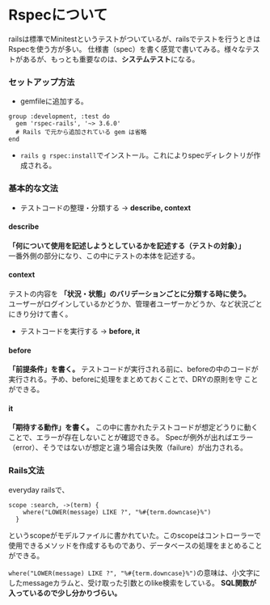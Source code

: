 # Rspecについて
railsは標準でMinitestというテストがついているが、railsでテストを行うときはRspecを使う方が多い。
仕様書（spec）を書く感覚で書いてみる。様々なテストがあるが、もっとも重要なのは、**システムテスト**になる。

### セットアップ方法
- gemfileに追加する。
```
group :development, :test do
  gem 'rspec-rails', '~> 3.6.0'
  # Rails で元から追加されている gem は省略
end
```

- ```rails g rspec:install```でインストール。これによりspecディレクトリが作成される。

### 基本的な文法

- テストコードの整理・分類する -> **describe, context**

#### describe
**「何について使用を記述しようとしているかを記述する（テストの対象）」**  
一番外側の部分になり、この中にテストの本体を記述する。

#### context
テストの内容を **「状況・状態」のバリデーションごとに分類する時に使う。**  
ユーザーがログインしているかどうか、管理者ユーザーかどうか、など状況ごとにきり分けて書く。


- テストコードを実行する -> **before, it**

#### before
**「前提条件」を書く。** テストコードが実行される前に、beforeの中のコードが実行される。予め、beforeに処理をまとめておくことで、DRYの原則を守
ことができる。

#### it
**「期待する動作」を書く。** この中に書かれたテストコードが想定どうりに動くことで、エラーが存在しないことが確認できる。
Specが例外が出ればエラー（error）、そうではないが想定と違う場合は失敗（failure）が出力される。


### Rails文法
everyday railsで、
```
scope :search, ->(term) {
    where("LOWER(message) LIKE ?", "%#{term.downcase}%")
  }
```
というscopeがモデルファイルに書かれていた。このscopeはコントローラーで使用できるメソッドを作成するものであり、データベースの処理をまとめることができる。

```where("LOWER(message) LIKE ?", "%#{term.downcase}%")```の意味は、小文字にしたmessageカラムと、受け取った引数とのlike検索をしている。
**SQL関数が入っているので少し分かりづらい。**
